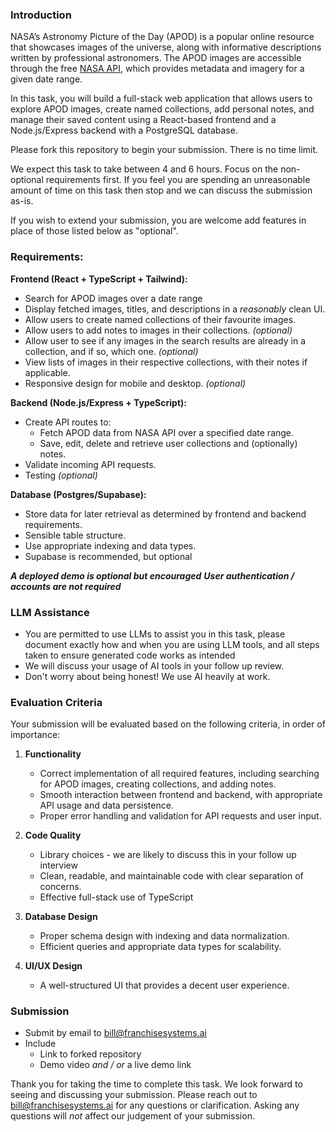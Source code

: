 ### **Introduction**

NASA’s Astronomy Picture of the Day (APOD) is a popular online resource that showcases images of the universe, along with informative descriptions written by professional astronomers. The APOD images are accessible through the free [NASA  API](https://api.nasa.gov/), which provides metadata and imagery for a given date range.

In this task, you will build a full-stack web application that allows users to explore APOD images, create named collections, add personal notes, and manage their saved content using a React-based frontend and a Node.js/Express backend with a PostgreSQL database.

Please fork this repository to begin your submission. There is no time limit.

We expect this task to take between 4 and 6 hours. Focus on the non-optional requirements first. If you feel you are spending an unreasonable amount of time on this task then stop and we can discuss the submission as-is.

If you wish to extend your submission, you are welcome add features in place of those listed below as "optional".

### **Requirements:**

**Frontend (React + TypeScript + Tailwind):**
-   Search for APOD images over a date range
-   Display fetched images, titles, and descriptions in a _reasonably_ clean UI.
-   Allow users to create named collections of their favourite images.
-   Allow users to add notes to images in their collections. _(optional)_
- Allow user to see if any images in the search results are already in a collection, and if so, which one. _(optional)_
-   View lists of images in their respective collections, with their notes if applicable.
-   Responsive design for mobile and desktop. _(optional)_

**Backend (Node.js/Express + TypeScript):**
-   Create API routes to:
    -   Fetch APOD data from NASA API over a specified date range.
    -   Save, edit, delete and retrieve user collections and (optionally) notes.
-   Validate incoming API requests.
- Testing _(optional)_

**Database (Postgres/Supabase):**
-   Store data for later retrieval as determined by frontend and backend requirements.
- Sensible table structure.
- Use appropriate indexing and data types.
- Supabase is recommended, but optional

_**A deployed demo is optional but encouraged**_
_**User authentication / accounts are not required**_


### LLM Assistance
 - You are permitted to use LLMs to assist you in this task, please document exactly how and when you are using LLM tools, and all steps taken to ensure generated code works as intended
 - We will discuss your usage of AI tools in your follow up review.
 - Don't worry about being honest! We use AI heavily at work.
   
### **Evaluation Criteria**

Your submission will be evaluated based on the following criteria, in order of importance:

1.  **Functionality**
    
    -   Correct implementation of all required features, including searching for APOD images, creating collections, and adding notes.
    -   Smooth interaction between frontend and backend, with appropriate API usage and data persistence.
    -   Proper error handling and validation for API requests and user input.
2.  **Code Quality**
    - Library choices - we are likely to discuss this in your follow up interview
    -   Clean, readable, and maintainable code with clear separation of concerns.
    -   Effective full-stack use of TypeScript
3.  **Database Design**
    
    -   Proper schema design with indexing and data normalization.
    -   Efficient queries and appropriate data types for scalability.
4.  **UI/UX Design**
    
    -   A well-structured UI that provides a decent user experience.

### Submission
 - Submit by email to bill@franchisesystems.ai
 - Include
	- Link to forked repository
	- Demo video _and / or_ a live demo link


Thank you for taking the time to complete this task. We look forward to seeing and discussing your submission.
Please reach out to bill@franchisesystems.ai for any questions or clarification.
Asking any questions will _not_ affect our judgement of your submission.
